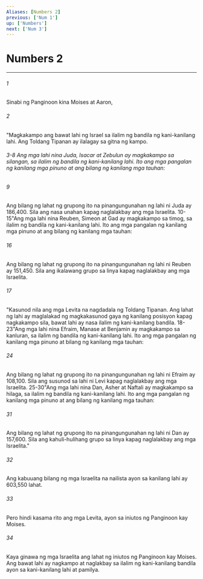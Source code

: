 ```yaml
---
Aliases: [Numbers 2]
previous: ['Num 1']
up: ['Numbers']
next: ['Num 3']
---
```

# Numbers 2

***


###### 1 


Sinabi ng Panginoon kina Moises at Aaron, 


###### 2 


"Magkakampo ang bawat lahi ng Israel sa ilalim ng bandila ng kani-kanilang lahi. Ang Toldang Tipanan ay ilalagay sa gitna ng kampo.

###### 3-8 Ang mga lahi nina Juda, Isacar at Zebulun ay magkakampo sa silangan, sa ilalim ng bandila ng kani-kanilang lahi. Ito ang mga pangalan ng kanilang mga pinuno at ang bilang ng kanilang mga tauhan: 


###### 9 


Ang bilang ng lahat ng grupong ito na pinangungunahan ng lahi ni Juda ay 186,400. Sila ang nasa unahan kapag naglalakbay ang mga Israelita. 10-15"Ang mga lahi nina Reuben, Simeon at Gad ay magkakampo sa timog, sa ilalim ng bandila ng kani-kanilang lahi. Ito ang mga pangalan ng kanilang mga pinuno at ang bilang ng kanilang mga tauhan: 


###### 16 


Ang bilang ng lahat ng grupong ito na pinangungunahan ng lahi ni Reuben ay 151,450. Sila ang ikalawang grupo sa linya kapag naglalakbay ang mga Israelita. 


###### 17 


"Kasunod nila ang mga Levita na nagdadala ng Toldang Tipanan. Ang lahat ng lahi ay maglalakad ng magkakasunod gaya ng kanilang posisyon kapag nagkakampo sila, bawat lahi ay nasa ilalim ng kani-kanilang bandila. 18-23"Ang mga lahi nina Efraim, Manase at Benjamin ay magkakampo sa kanluran, sa ilalim ng bandila ng kani-kanilang lahi. Ito ang mga pangalan ng kanilang mga pinuno at bilang ng kanilang mga tauhan: 


###### 24 


Ang bilang ng lahat ng grupong ito na pinangungunahan ng lahi ni Efraim ay 108,100. Sila ang susunod sa lahi ni Levi kapag naglalakbay ang mga Israelita. 25-30"Ang mga lahi nina Dan, Asher at Naftali ay magkakampo sa hilaga, sa ilalim ng bandila ng kani-kanilang lahi. Ito ang mga pangalan ng kanilang mga pinuno at ang bilang ng kanilang mga tauhan: 


###### 31 


Ang bilang ng lahat ng grupong ito na pinangungunahan ng lahi ni Dan ay 157,600. Sila ang kahuli-hulihang grupo sa linya kapag naglalakbay ang mga Israelita." 


###### 32 


Ang kabuuang bilang ng mga Israelita na nailista ayon sa kanilang lahi ay 603,550 lahat. 


###### 33 


Pero hindi kasama rito ang mga Levita, ayon sa iniutos ng Panginoon kay Moises. 


###### 34 


Kaya ginawa ng mga Israelita ang lahat ng iniutos ng Panginoon kay Moises. Ang bawat lahi ay nagkampo at naglakbay sa ilalim ng kani-kanilang bandila ayon sa kani-kanilang lahi at pamilya.
